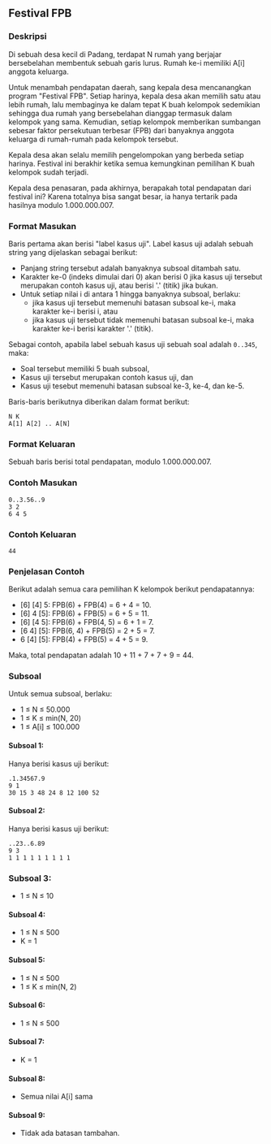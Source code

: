 ## Festival FPB

### Deskripsi

Di sebuah desa kecil di Padang, terdapat N rumah yang berjajar bersebelahan membentuk sebuah garis lurus. Rumah ke-i memiliki A[i] anggota keluarga.

Untuk menambah pendapatan daerah, sang kepala desa mencanangkan program "Festival FPB". Setiap harinya, kepala desa akan memilih satu atau lebih rumah, lalu membaginya ke dalam tepat K buah kelompok sedemikian sehingga dua rumah yang bersebelahan dianggap termasuk dalam kelompok yang sama. Kemudian, setiap kelompok memberikan sumbangan sebesar faktor persekutuan terbesar (FPB) dari banyaknya anggota keluarga di rumah-rumah pada kelompok tersebut.

Kepala desa akan selalu memilih pengelompokan yang berbeda setiap harinya. Festival ini berakhir ketika semua kemungkinan pemilihan K buah kelompok sudah terjadi.

Kepala desa penasaran, pada akhirnya, berapakah total pendapatan dari festival ini? Karena totalnya bisa sangat besar, ia hanya tertarik pada hasilnya modulo 1.000.000.007.

### Format Masukan

Baris pertama akan berisi "label kasus uji". Label kasus uji adalah sebuah string yang dijelaskan sebagai berikut:

- Panjang string tersebut adalah banyaknya subsoal ditambah satu.
- Karakter ke-0 (indeks dimulai dari 0) akan berisi 0 jika kasus uji tersebut merupakan contoh kasus uji, atau berisi '.' (titik) jika bukan.
- Untuk setiap nilai i di antara 1 hingga banyaknya subsoal, berlaku:
  - jika kasus uji tersebut memenuhi batasan subsoal ke-i, maka karakter ke-i berisi i, atau
  - jika kasus uji tersebut tidak memenuhi batasan subsoal ke-i, maka karakter ke-i berisi karakter '.' (titik).

Sebagai contoh, apabila label sebuah kasus uji sebuah soal adalah `0..345`, maka:

- Soal tersebut memiliki 5 buah subsoal,
- Kasus uji tersebut merupakan contoh kasus uji, dan
- Kasus uji tesebut memenuhi batasan subsoal ke-3, ke-4, dan ke-5.

Baris-baris berikutnya diberikan dalam format berikut:

    N K
    A[1] A[2] .. A[N]

### Format Keluaran

Sebuah baris berisi total pendapatan, modulo 1.000.000.007.

### Contoh Masukan

    0..3.56..9
    3 2
    6 4 5

### Contoh Keluaran

    44

### Penjelasan Contoh

Berikut adalah semua cara pemilihan K kelompok berikut pendapatannya:

- [6] [4] 5: FPB(6) + FPB(4) = 6 + 4 = 10.
- [6] 4 [5]: FPB(6) + FPB(5) = 6 + 5 = 11.
- [6] [4 5]: FPB(6) + FPB(4, 5) = 6 + 1 = 7.
- [6 4] [5]: FPB(6, 4) + FPB(5) = 2 + 5 = 7.
- 6 [4] [5]: FPB(4) + FPB(5) = 4 + 5 = 9.

Maka, total pendapatan adalah 10 + 11 + 7 + 7 + 9 = 44.

### Subsoal

Untuk semua subsoal, berlaku:

- 1 ≤ N ≤ 50.000
- 1 ≤ K ≤ min(N, 20)
- 1 ≤ A[i] ≤ 100.000

#### Subsoal 1:

Hanya berisi kasus uji berikut:

    .1.34567.9
    9 1
    30 15 3 48 24 8 12 100 52


#### Subsoal 2:

Hanya berisi kasus uji berikut:

    ..23..6.89
    9 3
    1 1 1 1 1 1 1 1 1

### Subsoal 3:

- 1 ≤ N ≤ 10

#### Subsoal 4:

- 1 ≤ N ≤ 500
- K = 1

#### Subsoal 5:

- 1 ≤ N ≤ 500
- 1 ≤ K ≤ min(N, 2)

#### Subsoal 6:

- 1 ≤ N ≤ 500

#### Subsoal 7:

- K = 1

#### Subsoal 8:

- Semua nilai A[i] sama

#### Subsoal 9:

- Tidak ada batasan tambahan.
